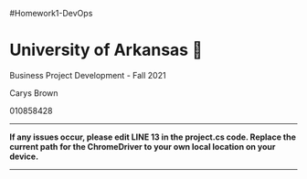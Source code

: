 #Homework1-DevOps

# University of Arkansas 🐖

Business Project Development - Fall 2021

Carys Brown

010858428

--------------

**If any issues occur, please edit LINE 13 in the project.cs code. Replace the current path for the ChromeDriver to your own local location on your device.**

-------------
